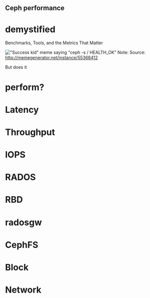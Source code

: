 ## Ceph performance
# demystified
Benchmarks, Tools, and the Metrics That Matter


!["Success kid" meme saying "ceph -s / HEALTH_OK"](http://i.imgur.com/XZFcwyj.jpg)
Note: Source: http://memegenerator.net/instance/55368412


But does it
# perform?


# Latency


# Throughput


# IOPS


# RADOS


# RBD


# radosgw


# CephFS


# Block


# Network
